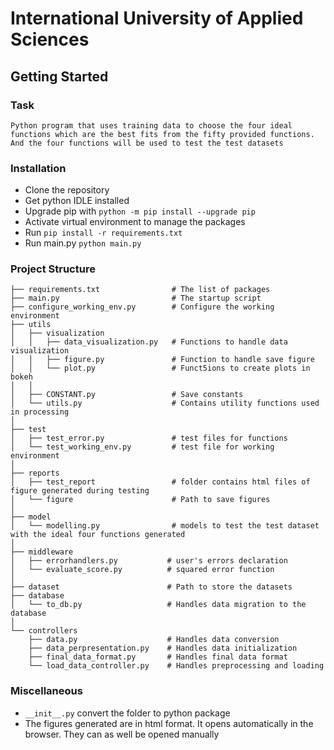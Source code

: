 # International University of Applied Sciences

## Getting Started

### Task
```Python program that uses training data to choose the four ideal functions which are the best fits from the fifty provided functions. And the four functions will be used to test the test datasets ```

### Installation
- Clone the repository
- Get python IDLE installed
- Upgrade pip with ```python -m pip install --upgrade pip```
- Activate virtual environment to manage the packages
- Run ```pip install -r requirements.txt```
- Run main.py ```python main.py```

### Project Structure
```
├── requirements.txt                # The list of packages
├── main.py                         # The startup script
├── configure_working_env.py        # Configure the working environment
├── utils
│   ├── visualization
│   │   ├── data_visualization.py   # Functions to handle data visualization
│   │   ├── figure.py               # Function to handle save figure
│   │   └── plot.py                 # Funct5ions to create plots in bokeh
│   │  
│   ├── CONSTANT.py                 # Save constants
│   └── utils.py                    # Contains utility functions used in processing
│
├── test
│   ├── test_error.py               # test files for functions
│   └── test_working_env.py         # test file for working environment 
│
├── reports 
│   ├── test_report                 # folder contains html files of figure generated during testing
│   └── figure                      # Path to save figures
│
├── model
│   └── modelling.py                # models to test the test dataset with the ideal four functions generated
│
├── middleware
│   ├── errorhandlers.py           # user's errors declaration
│   └── evaluate_score.py          # squared error function
│
├── dataset                        # Path to store the datasets
├── database
│   └── to_db.py                   # Handles data migration to the database
│
└── controllers
    ├── data.py                    # Handles data conversion
    ├── data_perpresentation.py    # Handles data initialization
    ├── final_data_format.py       # Handles final data format
    └── load_data_controller.py    # Handles preprocessing and loading
```

### Miscellaneous
- ```__init__.py``` convert the folder to python package
- The figures generated are in html format. It opens automatically in the browser. They can as well be opened manually
